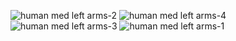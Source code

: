 ![human med left arms-2](human_med_left_arms-2.png)
![human med left arms-4](human_med_left_arms-4.png)
![human med left arms-3](human_med_left_arms-3.png)
![human med left arms-1](human_med_left_arms-1.png)
